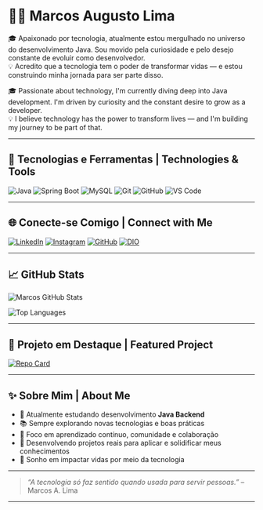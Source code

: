 # 👨‍💻 Marcos Augusto Lima

🎓 Apaixonado por tecnologia, atualmente estou mergulhado no universo do desenvolvimento Java. Sou movido pela curiosidade e pelo desejo constante de evoluir como desenvolvedor.  
💡 Acredito que a tecnologia tem o poder de transformar vidas — e estou construindo minha jornada para ser parte disso.

🎓 Passionate about technology, I'm currently diving deep into Java development. I'm driven by curiosity and the constant desire to grow as a developer.  
💡 I believe technology has the power to transform lives — and I'm building my journey to be part of that.

---

## 🚀 Tecnologias e Ferramentas | Technologies & Tools

![Java](https://img.shields.io/badge/Java-ED8B00?style=for-the-badge&logo=openjdk&logoColor=white)
![Spring Boot](https://img.shields.io/badge/Spring_Boot-6DB33F?style=for-the-badge&logo=spring-boot&logoColor=white)
![MySQL](https://img.shields.io/badge/MySQL-005C84?style=for-the-badge&logo=mysql&logoColor=white)
![Git](https://img.shields.io/badge/Git-F05032?style=for-the-badge&logo=git&logoColor=white)
![GitHub](https://img.shields.io/badge/GitHub-000?style=for-the-badge&logo=github&logoColor=white)
![VS Code](https://img.shields.io/badge/VSCode-007ACC?style=for-the-badge&logo=visual-studio-code&logoColor=white)

---

## 🌐 Conecte-se Comigo | Connect with Me

[![LinkedIn](https://img.shields.io/badge/LinkedIn-0A66C2?style=for-the-badge&logo=linkedin&logoColor=white)](https://www.linkedin.com/in/marcosaugustolima/)
[![Instagram](https://img.shields.io/badge/Instagram-E4405F?style=for-the-badge&logo=instagram&logoColor=white)](https://www.instagram.com/marcosaugusto.oficial/)
[![GitHub](https://img.shields.io/badge/GitHub-171515?style=for-the-badge&logo=github&logoColor=white)](https://github.com/maugusilima)
[![DIO](https://img.shields.io/badge/DIO.me-000000?style=for-the-badge&logo=discover&logoColor=white)](https://web.dio.me/users/m_augustt)

---

## 📈 GitHub Stats

![Marcos GitHub Stats](https://github-readme-stats.vercel.app/api?username=maugusilima&theme=transparent&bg_color=000000&border_color=30A3DC&show_icons=true&icon_color=30A3DC&title_color=E94D5F&text_color=FFFFFF)

![Top Languages](https://github-readme-stats.vercel.app/api/top-langs/?username=maugusilima&layout=compact&bg_color=000000&border_color=30A3DC&title_color=E94D5F&text_color=FFFFFF)

---

## 📌 Projeto em Destaque | Featured Project

[![Repo Card](https://github-readme-stats.vercel.app/api/pin/?username=maugusilima&repo=dio-lab-open-source&bg_color=000000&border_color=30A3DC&title_color=E94D5F&text_color=FFFFFF)](https://github.com/maugusilima/dio-lab-open-source)

---

## ✨ Sobre Mim | About Me

- 🔭 Atualmente estudando desenvolvimento **Java Backend**
- 📚 Sempre explorando novas tecnologias e boas práticas
- 🧠 Foco em aprendizado contínuo, comunidade e colaboração
- 🌱 Desenvolvendo projetos reais para aplicar e solidificar meus conhecimentos
- 🎯 Sonho em impactar vidas por meio da tecnologia

---

> _“A tecnologia só faz sentido quando usada para servir pessoas.”_ – Marcos A. Lima

---
